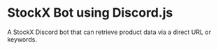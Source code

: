 # StockX Bot using Discord.js
A StockX Discord bot that can retrieve product data via a direct URL or keywords.
